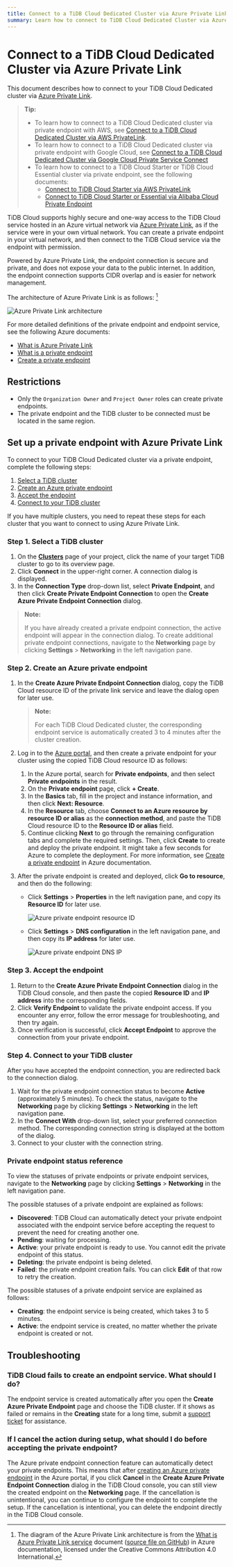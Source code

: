 ```yaml
---
title: Connect to a TiDB Cloud Dedicated Cluster via Azure Private Link
summary: Learn how to connect to TiDB Cloud Dedicated Cluster via Azure Private Link.
---
```


# Connect to a TiDB Cloud Dedicated Cluster via Azure Private Link

This document describes how to connect to your TiDB Cloud Dedicated cluster via [Azure Private Link](https://learn.microsoft.com/en-us/azure/private-link/private-link-overview).

> **Tip:**
>
> - To learn how to connect to a TiDB Cloud Dedicated cluster via private endpoint with AWS, see [Connect to a TiDB Cloud Dedicated Cluster via AWS PrivateLink](/tidb-cloud/set-up-private-endpoint-connections.md).
> - To learn how to connect to a TiDB Cloud Dedicated cluster via private endpoint with Google Cloud, see [Connect to a TiDB Cloud Dedicated Cluster via Google Cloud Private Service Connect](/tidb-cloud/set-up-private-endpoint-connections-on-google-cloud.md)
> - To learn how to connect to a TiDB Cloud Starter or TiDB Cloud Essential cluster via private endpoint, see the following documents:
>     - [Connect to TiDB Cloud Starter via AWS PrivateLink](/tidb-cloud/set-up-private-endpoint-connections-serverless.md)
>     - [Connect to TiDB Cloud Starter or Essential via Alibaba Cloud Private Endpoint](/tidb-cloud/set-up-private-endpoint-connections-on-alibaba-cloud.md)

TiDB Cloud supports highly secure and one-way access to the TiDB Cloud service hosted in an Azure virtual network via [Azure Private Link](https://learn.microsoft.com/en-us/azure/private-link/private-link-overview), as if the service were in your own virtual network. You can create a private endpoint in your virtual network, and then connect to the TiDB Cloud service via the endpoint with permission.

Powered by Azure Private Link, the endpoint connection is secure and private, and does not expose your data to the public internet. In addition, the endpoint connection supports CIDR overlap and is easier for network management.

The architecture of Azure Private Link is as follows: [^1]

![Azure Private Link architecture](/media/tidb-cloud/azure-private-endpoint-arch.png)

For more detailed definitions of the private endpoint and endpoint service, see the following Azure documents:

- [What is Azure Private Link](https://learn.microsoft.com/en-us/azure/private-link/private-link-overview)
- [What is a private endpoint](https://learn.microsoft.com/en-us/azure/private-link/private-endpoint-overview)
- [Create a private endpoint](https://learn.microsoft.com/en-us/azure/private-link/create-private-endpoint-portal?tabs=dynamic-ip)

## Restrictions

- Only the `Organization Owner` and `Project Owner` roles can create private endpoints.
- The private endpoint and the TiDB cluster to be connected must be located in the same region.

## Set up a private endpoint with Azure Private Link

To connect to your TiDB Cloud Dedicated cluster via a private endpoint, complete the following steps:

1. [Select a TiDB cluster](#step-1-select-a-tidb-cluster)
2. [Create an Azure private endpoint](#step-2-create-an-azure-private-endpoint)
3. [Accept the endpoint](#step-3-accept-the-endpoint)
4. [Connect to your TiDB cluster](#step-4-connect-to-your-tidb-cluster)

If you have multiple clusters, you need to repeat these steps for each cluster that you want to connect to using Azure Private Link.

### Step 1. Select a TiDB cluster

1. On the [**Clusters**](https://tidbcloud.com/project/clusters) page of your project, click the name of your target TiDB cluster to go to its overview page.
2. Click **Connect** in the upper-right corner. A connection dialog is displayed.
3. In the **Connection Type** drop-down list, select **Private Endpoint**, and then click **Create Private Endpoint Connection** to open the **Create Azure Private Endpoint Connection** dialog.

> **Note:**
>
> If you have already created a private endpoint connection, the active endpoint will appear in the connection dialog. To create additional private endpoint connections, navigate to the **Networking** page by clicking **Settings** > **Networking** in the left navigation pane.

### Step 2. Create an Azure private endpoint

1. In the **Create Azure Private Endpoint Connection** dialog, copy the TiDB Cloud resource ID of the private link service and leave the dialog open for later use.

    > **Note:**
    >
    > For each TiDB Cloud Dedicated cluster, the corresponding endpoint service is automatically created 3 to 4 minutes after the cluster creation.

2. Log in to the [Azure portal](https://portal.azure.com/), and then create a private endpoint for your cluster using the copied TiDB Cloud resource ID as follows:

    1. In the Azure portal, search for **Private endpoints**, and then select **Private endpoints** in the result.
    2. On the **Private endpoint** page, click **+ Create**.
    3. In the **Basics** tab, fill in the project and instance information, and then click **Next: Resource**.
    4. In the **Resource** tab, choose **Connect to an Azure resource by resource ID or alias** as the **connection method**, and paste the TiDB Cloud resource ID to the **Resource ID or alias** field.
    5. Continue clicking **Next** to go through the remaining configuration tabs and complete the required settings. Then, click **Create** to create and deploy the private endpoint. It might take a few seconds for Azure to complete the deployment. For more information, see [Create a private endpoint](https://learn.microsoft.com/en-us/azure/private-link/create-private-endpoint-portal?tabs=dynamic-ip#create-a-private-endpoint) in Azure documentation.

3. After the private endpoint is created and deployed, click **Go to resource**, and then do the following:

     - Click **Settings** > **Properties** in the left navigation pane, and copy its **Resource ID** for later use.

         ![Azure private endpoint resource ID](/media/tidb-cloud/azure-private-endpoint-resource-id.png)

     - Click **Settings** > **DNS configuration** in the left navigation pane, and then copy its **IP address** for later use.

         ![Azure private endpoint DNS IP](/media/tidb-cloud/azure-private-endpoint-dns-ip.png)

### Step 3. Accept the endpoint

1. Return to the **Create Azure Private Endpoint Connection** dialog in the TiDB Cloud console, and then paste the copied **Resource ID** and **IP address** into the corresponding fields.
2. Click **Verify Endpoint** to validate the private endpoint access. If you encounter any error, follow the error message for troubleshooting, and then try again.
3. Once verification is successful, click **Accept Endpoint** to approve the connection from your private endpoint.

### Step 4. Connect to your TiDB cluster

After you have accepted the endpoint connection, you are redirected back to the connection dialog.

1. Wait for the private endpoint connection status to become **Active** (approximately 5 minutes). To check the status, navigate to the **Networking** page by clicking **Settings** > **Networking** in the left navigation pane.
2. In the **Connect With** drop-down list, select your preferred connection method. The corresponding connection string is displayed at the bottom of the dialog.
3. Connect to your cluster with the connection string.

### Private endpoint status reference

To view the statuses of private endpoints or private endpoint services, navigate to the **Networking** page by clicking **Settings** > **Networking** in the left navigation pane.

The possible statuses of a private endpoint are explained as follows:

- **Discovered**: TiDB Cloud can automatically detect your private endpoint associated with the endpoint service before accepting the request to prevent the need for creating another one.
- **Pending**: waiting for processing.
- **Active**: your private endpoint is ready to use. You cannot edit the private endpoint of this status.
- **Deleting**: the private endpoint is being deleted.
- **Failed**: the private endpoint creation fails. You can click **Edit** of that row to retry the creation.

The possible statuses of a private endpoint service are explained as follows:

- **Creating**: the endpoint service is being created, which takes 3 to 5 minutes.
- **Active**: the endpoint service is created, no matter whether the private endpoint is created or not.

## Troubleshooting

### TiDB Cloud fails to create an endpoint service. What should I do?

The endpoint service is created automatically after you open the **Create Azure Private Endpoint** page and choose the TiDB cluster. If it shows as failed or remains in the **Creating** state for a long time, submit a [support ticket](/tidb-cloud/tidb-cloud-support.md) for assistance.

### If I cancel the action during setup, what should I do before accepting the private endpoint?

The Azure private endpoint connection feature can automatically detect your private endpoints. This means that after [creating an Azure private endpoint](#step-2-create-an-azure-private-endpoint) in the Azure portal, if you click **Cancel** in the **Create Azure Private Endpoint Connection** dialog in the TiDB Cloud console, you can still view the created endpoint on the **Networking** page. If the cancellation is unintentional, you can continue to configure the endpoint to complete the setup. If the cancellation is intentional, you can delete the endpoint directly in the TiDB Cloud console.

[^1]: The diagram of the Azure Private Link architecture is from the [What is Azure Private Link service](https://learn.microsoft.com/en-us/azure/private-link/private-link-service-overview) document ([source file on GitHub](https://github.com/MicrosoftDocs/azure-docs/blob/main/articles/private-link/private-link-service-overview.md)) in Azure documentation, licensed under the Creative Commons Attribution 4.0 International.